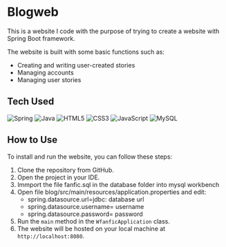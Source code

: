# Blogweb

This is a website I code with the purpose of trying to create a website with Spring Boot framework.

The website is built with some basic functions such as:

* Creating and writing user-created stories
* Managing accounts
* Managing user stories

## Tech Used
![Spring](https://img.shields.io/badge/spring-%236DB33F.svg?style=for-the-badge&logo=spring&logoColor=white) ![Java](https://img.shields.io/badge/java-%23ED8B00.svg?style=for-the-badge&logo=java&logoColor=white) ![HTML5](https://img.shields.io/badge/html5-%23E34F26.svg?style=for-the-badge&logo=html5&logoColor=white) ![CSS3](https://img.shields.io/badge/css3-%231572B6.svg?style=for-the-badge&logo=css3&logoColor=white) ![JavaScript](https://img.shields.io/badge/javascript-%23323330.svg?style=for-the-badge&logo=javascript&logoColor=%23F7DF1E) ![MySQL](https://img.shields.io/badge/mysql-%2300f.svg?style=for-the-badge&logo=mysql&logoColor=white) 

## How to Use

To install and run the website, you can follow these steps:

1. Clone the repository from GitHub.
2. Open the project in your IDE.
3. Immport the file fanfic.sql in the database folder into mysql workbench
4. Open file blog/src/main/resources/application.properties and edit:
   * spring.datasource.url=jdbc: database url
   * spring.datasource.username= username
   * spring.datasource.password= password
5. Run the `main` method in the `WfanficApplication` class.
6. The website will be hosted on your local machine at `http://localhost:8080`.
